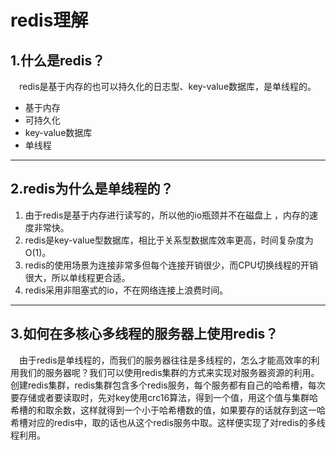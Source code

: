 # redis理解

## 1.什么是redis？
&emsp;redis是基于内存的也可以持久化的日志型、key-value数据库，是单线程的。
- 基于内存
- 可持久化
- key-value数据库
- 单线程

---
## 2.redis为什么是单线程的？
1. 由于redis是基于内存进行读写的，所以他的io瓶颈并不在磁盘上 ，内存的速度非常快。
2. redis是key-value型数据库，相比于关系型数据库效率更高，时间复杂度为O(1)。
3. redis的使用场景为连接非常多但每个连接开销很少，而CPU切换线程的开销很大，所以单线程更合适。
4. redis采用非阻塞式的io，不在网络连接上浪费时间。

---
## 3.如何在多核心多线程的服务器上使用redis？
&emsp;由于redis是单线程的，而我们的服务器往往是多线程的，怎么才能高效率的利用我们的服务器呢？我们可以使用redis集群的方式来实现对服务器资源的利用。创建redis集群，redis集群包含多个redis服务，每个服务都有自己的哈希槽，每次要存储或者要读取时，先对key使用crc16算法，得到一个值，用这个值与集群哈希槽的和取余数，这样就得到一个小于哈希槽数的值，如果要存的话就存到这一哈希槽对应的redis中，取的话也从这个redis服务中取。这样便实现了对redis的多线程利用。
